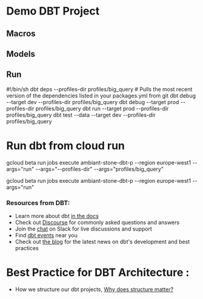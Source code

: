 # Demo DBT Project

## Macros

## Models

## Run

#!/bin/sh
dbt deps --profiles-dir profiles/big_query  # Pulls the most recent version of the dependencies listed in your packages.yml from git
dbt debug --target dev --profiles-dir profiles/big_query
dbt debug --target prod --profiles-dir profiles/big_query
dbt run --target prod --profiles-dir profiles/big_query
dbt test --data --target dev --profiles-dir profiles/big_query

# Run dbt from cloud run
gcloud beta run jobs execute ambiant-stone-dbt-p --region europe-west1 --args="run" --args="--profiles-dir" --args="profiles/big_query"

gcloud beta run jobs execute ambiant-stone-dbt-p --region europe-west1 --args="run"


### Resources from DBT:
- Learn more about dbt [in the docs](https://docs.getdbt.com/docs/introduction)
- Check out [Discourse](https://discourse.getdbt.com/) for commonly asked questions and answers
- Join the [chat](https://community.getdbt.com/) on Slack for live discussions and support
- Find [dbt events](https://events.getdbt.com) near you
- Check out [the blog](https://blog.getdbt.com/) for the latest news on dbt's development and best practices

# Best Practice for DBT Architecture : 
- How we structure our dbt projects, [Why does structure matter?](https://docs.getdbt.com/guides/best-practices/how-we-structure/1-guide-overview)